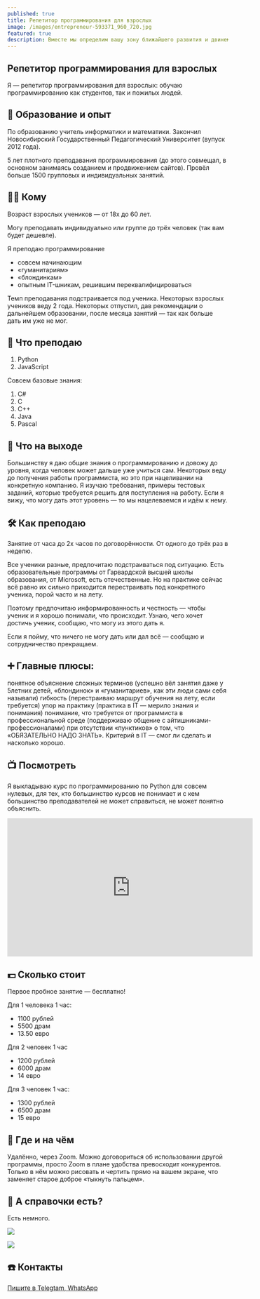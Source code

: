 ```yaml
---
published: true
title: Репетитор программирования для взрослых
image: /images/entrepreneur-593371_960_720.jpg
featured: true
description: Вместе мы определим вашу зону ближайшего развития и двинемся в её сторону
---
```

## Репетитор программирования для взрослых	

Я — репетитор программирования для взрослых: обучаю программированию как студентов, так и пожилых людей.

## 📆 Образование и опыт

По образованию учитель информатики и математики. Закончил Новосибирский Государственный Педагогический Университет (вупуск 2012 года).

5 лет плотного преподавания программирования (до этого совмещал, в основном занимаясь созданием и продвижением сайтов). Провёл больше 1500 групповых и индивидуальных занятий.

## 👨‍🎓 Кому 

Возраст взрослых учеников — от 18х до 60 лет.

Могу преподавать индивидуально или группе до трёх человек (так вам будет дешевле).

Я преподаю программирование

- совсем начинающим
- «гуманитариям»
- «блондинкам»
- опытным IT-шникам, решившим переквалифицироваться

Темп преподавания подстраивается под ученика. Некоторых взрослых учеников веду 2 года. Некоторых отпустил, дав рекомендации о дальнейшем образовании, после месяца занятий — так как больше дать им уже не мог.

## 🍝 Что преподаю

1. Python
1. JavaScript

Совсем базовые знания:
1. C#
1. C
1. C++
1. Java
1. Pascal

## 💼 Что на выходе

Большинству я даю общие знания о программированию и довожу до уровня, когда человек может дальше уже учиться сам. Некоторых веду до получения работы программиста, но это при нацеливании на конкретную компанию. Я изучаю требования, примеры тестовых заданий, которые требуется решить для поступления на работу. Если я вижу, что могу дать этот уровень — то мы нацелеваемся и идём к нему.

## 🛠 Как преподаю

Занятие от часа до 2х часов по договорённости. От одного до трёх раз в неделю.

Все ученики разные, предпочитаю подстраиваться под ситуацию. Есть образовательные программы от Гарвардской  высшей школы образования, от Microsoft, есть отечественные. Но на практике сейчас всё равно их сильно приходится перестраивать под конкретного ученика, порой часто и на лету.

Поэтому предпочитаю информированность и честность — чтобы ученик и я хорошо понимали, что происходит. Узнаю, чего хочет достичь ученик, сообщаю, что могу из этого дать я.

Если я пойму, что ничего не могу дать или дал всё — сообщаю и сотрудничество прекращаем.

## ➕ Главные плюсы:
понятное объяснение сложных терминов (успешно вёл занятия даже у 5летних детей, «блондинок» и «гуманитариев», как эти люди сами себя называли)
гибкость (перестраиваю маршрут обучения на лету, если требуется)
упор на практику (практика в IT — мерило знания и понимания)
понимание, что требуется от программиста в профессиональной среде (поддерживаю общение с айтишниками-профессионалами) при отсутствии «пунктиков» о том, что «ОБЯЗАТЕЛЬНО НАДО ЗНАТЬ». Критерий в IT — смог ли сделать и насколько хорошо.

## 📺 Посмотреть

Я выкладываю курс по программированию по Python для совсем нулевых, для тех, кто большинство курсов не понимает и с кем большинство преподавателей не может справиться, не может понятно объяснить.

<iframe width="560" height="315" src="https://www.youtube.com/embed/0H2W95c3kH0" title="YouTube video player" frameborder="0" allow="accelerometer; autoplay; clipboard-write; encrypted-media; gyroscope; picture-in-picture; web-share" allowfullscreen></iframe>

## 💵 Сколько стоит  

Первое пробное занятие — бесплатно!

Для 1 человека  1 час:

- 1100 рублей
- 5500 драм
- 13.50 евро

Для 2 человек  1 час

- 1200 рублей
- 6000 драм
- 14 евро

Для 3 человек  1 час:

- 1300 рублей
- 6500 драм
- 15 евро

## 🚗 Где и на чём

Удалённо, через Zoom. Можно договориться об использовании другой программы, просто Zoom в плане удобства превосходит конкурентов. Только в нём можно рисовать и чертить прямо на вашем экране, что заменяет старое доброе «тыкнуть пальцем».


## 📃 А справочки есть?

Есть немного.

![]({{site.baseurl}}/images/spr1diplom.jpg)


![]({{site.baseurl}}/images/spr4.png)


## ☎️ Контакты

[Пишите в Telegtam, WhatsApp](https://vrom1990.profeat.site/)
